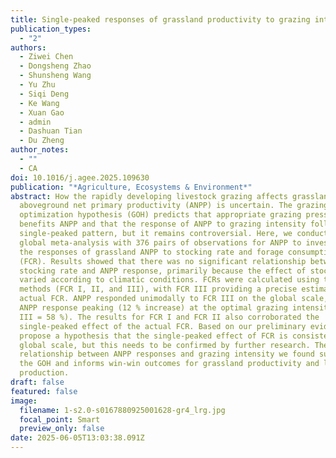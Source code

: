 ```yaml
---
title: Single-peaked responses of grassland productivity to grazing intensity
publication_types:
  - "2"
authors:
  - Ziwei Chen
  - Dongsheng Zhao
  - Shunsheng Wang
  - Yu Zhu
  - Siqi Deng
  - Ke Wang
  - Xuan Gao
  - admin
  - Dashuan Tian
  - Du Zheng
author_notes:
  - ""
  - CA
doi: 10.1016/j.agee.2025.109630
publication: "*Agriculture, Ecosystems & Environment*"
abstract: How the rapidly developing livestock grazing affects grassland
  aboveground net primary productivity (ANPP) is uncertain. The grazing
  optimization hypothesis (GOH) predicts that appropriate grazing pressure
  benefits ANPP and that the response of ANPP to grazing intensity follows a
  single-peaked pattern, but it remains controversial. Here, we conducted a
  global meta-analysis with 376 pairs of observations for ANPP to investigate
  the responses of grassland ANPP to stocking rate and forage consumption rate
  (FCR). Results showed that there was no significant relationship between
  stocking rate and ANPP response, primarily because the effect of stocking rate
  varied according to climatic conditions. FCRs were calculated using three
  methods (FCR I, II, and III), with FCR III providing a precise estimate of the
  actual FCR. ANPP responded unimodally to FCR III on the global scale, with the
  ANPP response peaking (12 % increase) at the optimal grazing intensity (FCR
  III = 58 %). The results for FCR I and FCR II also corroborated the
  single-peaked effect of the actual FCR. Based on our preliminary evidence, we
  propose a hypothesis that the single-peaked effect of FCR is consistent on a
  global scale, but this needs to be confirmed by further research. The unimodal
  relationship between ANPP responses and grazing intensity we found supports
  the GOH and informs win-win outcomes for grassland productivity and livestock
  production.
draft: false
featured: false
image:
  filename: 1-s2.0-s0167880925001628-gr4_lrg.jpg
  focal_point: Smart
  preview_only: false
date: 2025-06-05T13:03:38.091Z
---
```

